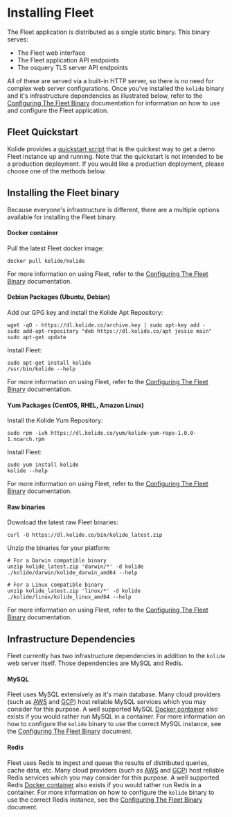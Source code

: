 Installing Fleet
================

The Fleet application is distributed as a single static binary. This binary serves:

- The Fleet web interface
- The Fleet application API endpoints
- The osquery TLS server API endpoints

All of these are served via a built-in HTTP server, so there is no need for complex web server configurations. Once you've installed the `kolide` binary and it's infrastructure dependencies as illustrated below, refer to the [Configuring The Fleet Binary](./configuring-the-fleet-binary.md) documentation for information on how to use and configure the Fleet application.

## Fleet Quickstart

Kolide provides a [quickstart script](https://github.com/kolide/kolide-quickstart) that is the quickest way to get a demo Fleet instance up and running. Note that the quickstart is not intended to be a production deployment. If you would like a production deployment, please choose one of the methods below.

## Installing the Fleet binary

Because everyone's infrastructure is different, there are a multiple options available for installing the Fleet binary.

#### Docker container

Pull the latest Fleet docker image:

```
docker pull kolide/kolide
```

For more information on using Fleet, refer to the [Configuring The Fleet Binary](./configuring-the-fleet-binary.md) documentation.

#### Debian Packages (Ubuntu, Debian)

Add our GPG key and install the Kolide Apt Repository:

```
wget -qO - https://dl.kolide.co/archive.key | sudo apt-key add -
sudo add-apt-repository "deb https://dl.kolide.co/apt jessie main"
sudo apt-get update
```

Install Fleet:

```
sudo apt-get install kolide
/usr/bin/kolide --help
```

For more information on using Fleet, refer to the [Configuring The Fleet Binary](./configuring-the-fleet-binary.md) documentation.

#### Yum Packages (CentOS, RHEL, Amazon Linux)

Install the Kolide Yum Repository:

```
sudo rpm -ivh https://dl.kolide.co/yum/kolide-yum-repo-1.0.0-1.noarch.rpm
```

Install Fleet:

```
sudo yum install kolide
kolide --help
```

For more information on using Fleet, refer to the [Configuring The Fleet Binary](./configuring-the-fleet-binary.md) documentation.

#### Raw binaries

Download the latest raw Fleet binaries:

```
curl -O https://dl.kolide.co/bin/kolide_latest.zip
```

Unzip the binaries for your platform:

```
# For a Darwin compatible binary
unzip kolide_latest.zip 'darwin/*' -d kolide
./kolide/darwin/kolide_darwin_amd64 --help

# For a Linux compatible binary
unzip kolide_latest.zip 'linux/*' -d kolide
./kolide/linux/kolide_linux_amd64 --help
```

For more information on using Fleet, refer to the [Configuring The Fleet Binary](./configuring-the-fleet-binary.md) documentation.

## Infrastructure Dependencies

Fleet currently has two infrastructure dependencies in addition to the `kolide` web server itself. Those dependencies are MySQL and Redis.

#### MySQL

Fleet uses MySQL extensively as it's main database. Many cloud providers (such as [AWS](https://aws.amazon.com/rds/mysql/) and [GCP](https://cloud.google.com/sql/)) host reliable MySQL services which you may consider for this purpose. A well supported MySQL [Docker container](https://hub.docker.com/_/mysql/) also exists if you would rather run MySQL in a container. For more information on how to configure the `kolide` binary to use the correct MySQL instance, see the [Configuring The Fleet Binary](./configuring-the-fleet-binary.md) document.

#### Redis

Fleet uses Redis to ingest and queue the results of distributed queries, cache data, etc. Many cloud providers (such as [AWS](https://aws.amazon.com/elasticache/) and [GCP](https://console.cloud.google.com/launcher/details/click-to-deploy-images/redis)) host reliable Redis services which you may consider for this purpose. A well supported Redis [Docker container](https://hub.docker.com/_/redis/) also exists if you would rather run Redis in a container. For more information on how to configure the `kolide` binary to use the correct Redis instance, see the [Configuring The Fleet Binary](./configuring-the-fleet-binary.md) document.

